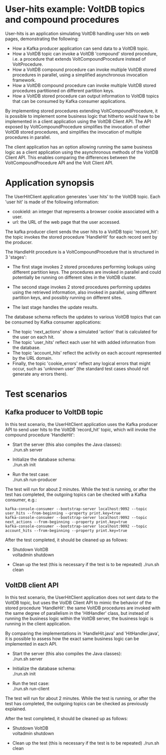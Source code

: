# User-hits example: VoltDB topics and compound procedures

User-hits is an application simulating VoltDB handling user hits on web pages, demonstrating the following:

- How a Kafka producer application can send data to a VoltDB topic.
- How a VoltDB topic can invoke a VoltDB 'compound' stored procedure, i.e. a procedure that extends VoltCompoundProcedure instead of VoltProcedure.
- How a VoltDB compound procedure can invoke multiple VoltDB stored procedures in parallel, using a simplified asynchronous invocation framework.
- How a VoltDB compound procedure can invoke multiple VoltDB stored procedures partitioned on different partition keys.
- How a VoltDB stored procedure can output information to VoltDB topics that can be consumed by Kafka consumer applications.

By implementing stored procedures extending VoltCompoundProcedure, it is possible to implement some business logic that hitherto would have to be implemented in a client application using the VoltDB Client API. The API exposed by VoltCompoundProcedure simplifies the invocation of other VoltDB stored procedures, and simplifies the invocation of multiple procedures in parallel.

The client application has an option allowing running the same business logic as a client application using the asynchronous methods of the VoltDB Client API. This enables comparing the differences between the VoltCompoundProcedure API and the Volt Client API.


# Application synopsis

The UserHitClient application generates 'user hits' to the VoltDB topic. Each 'user hit' is made of the following information:

- cookieId: an integer that represents a browser cookie associated with a user.
- url: the URL of the web page that the user accessed.

The kafka producer client sends the user hits to a VoltDB topic 'record_hit': the topic invokes the stored procedure 'HandleHit' for each record sent by the producer.

The HandleHit procedure is a VoltCompoundProcedure that is structured in 3 'stages':

- The first stage invokes 2 stored procedures performing lookups using different partition keys. The procedures are invoked in parallel and could potentially be running on different sites in the VoltDB cluster.

- The second stage invokes 2 stored procedures performing updates using the retrieved information, also invoked in parallel, using different partition keys, and possibly running on different sites.

- The last stage handles the update results.

The database schema reflects the updates to various VoltDB topics that can be consumed by Kafka consumer applications:

- The topic 'next_actions' show a simulated 'action' that is calculated for the user on each hit.
- The topic 'user_hits' reflect each user hit with added information from the database.
- The topic 'account_hits' reflect the activity on each account represented by the URL domain.
- Finally, the topic 'cookie_errors' reflect any logical errors that might occur, such as 'unknown user' (the standard test cases should not generate any errors there).

# Test scenarios

## Kafka producer to VoltDB topic

In this test scenario, the UserHitClient application uses the Kafka producer API to send user hits to the VoltDB 'record_hit' topic, which will invoke the compound procedure 'HandleHit':

- Start the server (this also compiles the Java classes):  
  ./run.sh server

- Initialize the database schema:  
  ./run.sh init

- Run the test case:  
  ./run.sh run-producer

The test will run for about 2 minutes. While the test is running, or after the test has completed, the outgoing topics can be checked with a Kafka consumer, e.g.:

    kafka-console-consumer --bootstrap-server localhost:9092 --topic user_hits --from-beginning --property print.key=true
    kafka-console-consumer --bootstrap-server localhost:9092 --topic next_actions --from-beginning --property print.key=true
    kafka-console-consumer --bootstrap-server localhost:9092 --topic account_hits --from-beginning --property print.key=true

After the test completed, it should be cleaned up as follows:

- Shutdown VoltDB  
  voltadmin shutdown

- Clean up the test (this is necessary if the test is to be repeated)
  ./run.sh clean

## VoltDB client API

In this test scenario, the UserHitClient application does not sent data to the VoltDB topic, but uses the VolDB Client API to mimic the behavior of the stored procedure 'HandleHit': the same VoltDB procedures are invoked with the same degree of parallelism in the 'HitHandler' class, but instead of running the business logic within the VoltDB server, the business logic is running in the client application.

By comparing the implementations in 'HandleHit.java' and 'HitHandler.java', it is possible to assess how the exact same business logic can be implemented in each API.

- Start the server (this also compiles the Java classes):  
  ./run.sh server

- Initialize the database schema:  
  ./run.sh init

- Run the test case:  
  ./run.sh run-client

The test will run for about 2 minutes. While the test is running, or after the test has completed, the outgoing topics can be checked as previously explained.

After the test completed, it should be cleaned up as follows:

- Shutdown VoltDB  
  voltadmin shutdown

- Clean up the test (this is necessary if the test is to be repeated)
  ./run.sh clean
